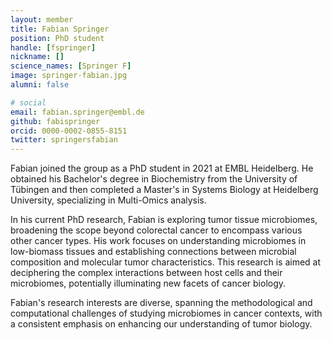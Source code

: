 ```yaml
---
layout: member
title: Fabian Springer
position: PhD student
handle: [fspringer]
nickname: []
science_names: [Springer F]
image: springer-fabian.jpg
alumni: false

# social
email: fabian.springer@embl.de
github: fabispringer
orcid: 0000-0002-0855-8151
twitter: springersfabian
---
```

Fabian joined the group as a PhD student in 2021 at EMBL Heidelberg. He obtained his Bachelor's degree in Biochemistry from the University of Tübingen and then completed a Master's in Systems Biology at Heidelberg University, specializing in Multi-Omics analysis.

In his current PhD research, Fabian is exploring tumor tissue microbiomes, broadening the scope beyond colorectal cancer to encompass various other cancer types. His work focuses on understanding microbiomes in low-biomass tissues and establishing connections between microbial composition and molecular tumor characteristics. This research is aimed at deciphering the complex interactions between host cells and their microbiomes, potentially illuminating new facets of cancer biology.

Fabian's research interests are diverse, spanning the methodological and computational challenges of studying microbiomes in cancer contexts, with a consistent emphasis on enhancing our understanding of tumor biology.

